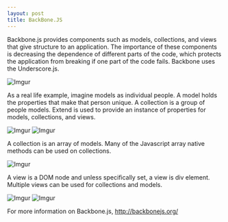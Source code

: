 ```yaml
---
layout: post
title: BackBone.JS 
---
```


Backbone.js provides components such as models, collections, and views that give structure to an application. The importance of these components is decreasing the dependence of different parts of the code, which protects the application from breaking if one part of the code fails. Backbone uses the Underscore.js.

![Imgur](http://i.imgur.com/QiU97l7.png?1)

As a real life example, imagine models as individual people. A model holds the properties that make that person unique. A collection is a group of people models. Extend is used to provide an instance of properties for models, collections, and views. 

![Imgur](http://i.imgur.com/2ICV3aI.png)
![Imgur](http://i.imgur.com/ea2aP7Z.png)

A collection is an array of models. Many of the Javascript array native methods can be used on collections.

![Imgur](http://i.imgur.com/bOLN38g.png) 

A view is a DOM node and unless specifically set, a view is div element. Multiple views can be used for collections and models.

![Imgur](http://i.imgur.com/XKFBHFQ.png)
![Imgur](http://i.imgur.com/eqMaLS4.png)

For more information on Backbone.js, http://backbonejs.org/
